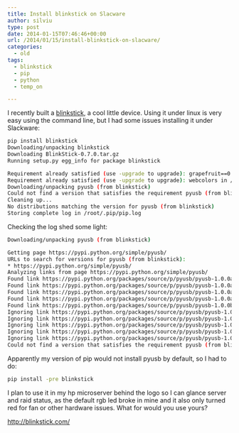 ```yaml
---
title: Install blinkstick on Slacware
author: silviu
type: post
date: 2014-01-15T07:46:46+00:00
url: /2014/01/15/install-blinkstick-on-slacware/
categories:
  - old
tags:
  - blinkstick
  - pip
  - python
  - temp_on

---
```

I recently built a [blinkstick][1], a cool little device. Using it under linux is very easy using the command line, but I had some issues installing it under Slackware:

```bash
pip install blinkstick
Downloading/unpacking blinkstick
Downloading BlinkStick-0.7.0.tar.gz
Running setup.py egg_info for package blinkstick

Requirement already satisfied (use -upgrade to upgrade): grapefruit==0.1a3 in /usr/lib64/python2.7/site-packages (from blinkstick)
Requirement already satisfied (use -upgrade to upgrade): webcolors in /usr/lib64/python2.7/site-packages (from blinkstick)
Downloading/unpacking pyusb (from blinkstick)
Could not find a version that satisfies the requirement pyusb (from blinkstick) (from versions: 1.0.0a2, 1.0.0a2, 1.0.0a3, 1.0.0a3, 1.0.0b1)
Cleaning up...
No distributions matching the version for pyusb (from blinkstick)
Storing complete log in /root/.pip/pip.log
```

Checking the log shed some light:

```bash
Downloading/unpacking pyusb (from blinkstick)

Getting page https://pypi.python.org/simple/pyusb/
URLs to search for versions for pyusb (from blinkstick):
* https://pypi.python.org/simple/pyusb/
Analyzing links from page https://pypi.python.org/simple/pyusb/
Found link https://pypi.python.org/packages/source/p/pyusb/pyusb-1.0.0a2.tar.gz#md5=f6bed3e9b8a869a0043c36366ff28a14 (from https://pypi.python.org/simple/pyusb/), version: 1.0.0a2
Found link https://pypi.python.org/packages/source/p/pyusb/pyusb-1.0.0a2.zip#md5=530240f21aabf1fa9a69739a1e0c9389 (from https://pypi.python.org/simple/pyusb/), version: 1.0.0a2
Found link https://pypi.python.org/packages/source/p/pyusb/pyusb-1.0.0a3.tar.gz#md5=28f72453a7c0562cb8bd572758f6f7e1 (from https://pypi.python.org/simple/pyusb/), version: 1.0.0a3
Found link https://pypi.python.org/packages/source/p/pyusb/pyusb-1.0.0a3.zip#md5=45a5ba190ca7a86fe71cfe9f6fb3065e (from https://pypi.python.org/simple/pyusb/), version: 1.0.0a3
Found link https://pypi.python.org/packages/source/p/pyusb/pyusb-1.0.0b1.tar.gz#md5=5cc9c7dd77b4d12fcc22fee3b39844bc (from https://pypi.python.org/simple/pyusb/), version: 1.0.0b1
Ignoring link https://pypi.python.org/packages/source/p/pyusb/pyusb-1.0.0a2.tar.gz#md5=f6bed3e9b8a869a0043c36366ff28a14 (from https://pypi.python.org/simple/pyusb/), version 1.0.0a2 is a pre-release (use -pre to allow).
Ignoring link https://pypi.python.org/packages/source/p/pyusb/pyusb-1.0.0a2.zip#md5=530240f21aabf1fa9a69739a1e0c9389 (from https://pypi.python.org/simple/pyusb/), version 1.0.0a2 is a pre-release (use -pre to allow).
Ignoring link https://pypi.python.org/packages/source/p/pyusb/pyusb-1.0.0a3.tar.gz#md5=28f72453a7c0562cb8bd572758f6f7e1 (from https://pypi.python.org/simple/pyusb/), version 1.0.0a3 is a pre-release (use -pre to allow).
Ignoring link https://pypi.python.org/packages/source/p/pyusb/pyusb-1.0.0a3.zip#md5=45a5ba190ca7a86fe71cfe9f6fb3065e (from https://pypi.python.org/simple/pyusb/), version 1.0.0a3 is a pre-release (use -pre to allow).
Ignoring link https://pypi.python.org/packages/source/p/pyusb/pyusb-1.0.0b1.tar.gz#md5=5cc9c7dd77b4d12fcc22fee3b39844bc (from https://pypi.python.org/simple/pyusb/), version 1.0.0b1 is a pre-release (use -pre to allow).
Could not find a version that satisfies the requirement pyusb (from blinkstick) (from versions: 1.0.0a2, 1.0.0a2, 1.0.0a3, 1.0.0a3, 1.0.0b1)
```

Apparently my version of pip would not install pyusb by default, so I had to do:

```bash
pip install -pre blinkstick
```

I plan to use it in my hp microserver behind the logo so I can glance server and raid status, as the default rgb led broke in mine and it also only turned red for fan or other hardware issues. What for would you use yours?

http://blinkstick.com/

 [1]: http://blinkstick.com/